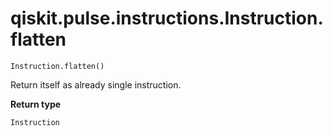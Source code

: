 # qiskit.pulse.instructions.Instruction.flatten

`Instruction.flatten()`

Return itself as already single instruction.

**Return type**

`Instruction`

